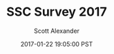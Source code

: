 ---
layout: podcast
title: "SSC Survey 2017"
author: Scott Alexander
description: https://slatestarcodex.com/2017/01/22/ssc-survey-2017/
date: 2017-01-22 19:05:00 PST
length: 197955
duration: 49
guid: ssc-survey-2017
---